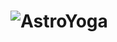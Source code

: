 # ![AstroYoga](https://user-images.githubusercontent.com/20141043/214801734-f982b4c8-5a09-41f4-9026-8a73ece29900.png)

